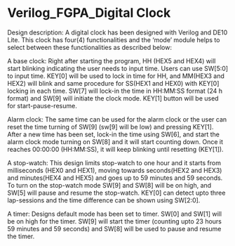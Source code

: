 # Verilog_FGPA_Digital Clock

Design description:
		A digital clock has been designed with Verilog and DE10 Lite. This clock has four(4) functionalities and the ‘mode’ module helps to select between these functionalities as described below: 

A base clock: 
		Right after starting the program, HH (HEX5 and HEX4) will start blinking indicating the user needs to input time. Users can use SW[5:0] to input time. KEY[0] will be used to lock in time for HH, and MM(HEX3 and HEX2) will blink and same procedure for SS(HEX1 and HEX0) with KEY[0] locking in each time.  SW[7] will lock-in the time in HH:MM:SS format (24 h format) and SW[9] will initiate the clock mode. KEY[1] button will be used for start-pause-resume. 

Alarm clock: 
		The same time can be used for the alarm clock or the user can reset the time turning of SW[9] (sw[9] will be low) and pressing KEY[1]. After a new time has been set, lock-in the time using SW[6], and start the alarm clock mode turning on SW[8] and it will start counting down. Once it reaches 00:00:00 (HH:MM:SS), it will keep blinking until resetting (KEY[1]).

A stop-watch: 
		This design limits stop-watch to one hour and  it starts from milliseconds (HEX0 and HEX1), moving towards seconds(HEX2 and HEX3) and minutes(HEX4 and HEX5) and goes up to 59 minutes and 59 seconds. To turn on the stop-watch mode SW[9] and SW[8] will be on high, and SW[5] will pause and resume the stop-watch. KEY[0] can detect upto three lap-sessions and the time difference can be shown using SW[2:0].

A timer: 
		Designs  default mode has been set to timer. SW[0] and SW[1] will be on high for the timer. SW[9] will start the timer (counting upto 23 hours 59 minutes and 59 seconds) and SW[8] will be used to pause and resume the timer. 
